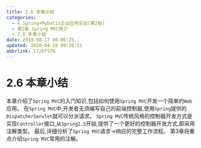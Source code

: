 ```yaml
---
title: 2.6 本章小结
categories: 
  - 4 Spring+Mybatis企业应用实战(第2版)
  - 第2章 Spring MVC简介
  - 2.6 本章小结
date: 2019-08-17 00:06:25
updated: 2020-04-20 09:20:51
abbrlink: 172bf57b
---
```

# 2.6 本章小结
本章介绍了`Spring MVC`的入门知识,包括如何使用`Spring MVC`开发一个简单的`Web`应用。
在`Spring MVC`中,开发者无须编写自己的前端控制器,使用`Spring`提供的`DispatcherServlet`就可以分派请求。
`Spring MVC`传统风格的控制器开发方式是实现`Controller`接口,从`Spring2.5`开始,提供了一个更好的控制器开发方式,即采用注解类型。
最后,详细分析了`Spring MVC`请求→响应的完整工作流程。
第3章将重点介绍`Spring MVC`常用的注解。

